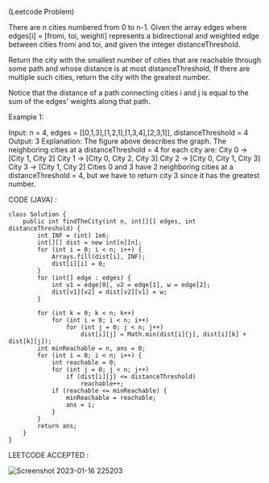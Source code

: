 

(Leetcode Problem) 

There are n cities numbered from 0 to n-1. Given the array edges where edges[i] = [fromi, toi, weighti] represents a bidirectional and weighted edge between cities fromi and toi, and given the integer distanceThreshold.

Return the city with the smallest number of cities that are reachable through some path and whose distance is at most distanceThreshold, If there are multiple such cities, return the city with the greatest number.

Notice that the distance of a path connecting cities i and j is equal to the sum of the edges' weights along that path.

 

Example 1:


Input: n = 4, edges = [[0,1,3],[1,2,1],[1,3,4],[2,3,1]], distanceThreshold = 4
Output: 3
Explanation: The figure above describes the graph. 
The neighboring cities at a distanceThreshold = 4 for each city are:
City 0 -> [City 1, City 2] 
City 1 -> [City 0, City 2, City 3] 
City 2 -> [City 0, City 1, City 3] 
City 3 -> [City 1, City 2] 
Cities 0 and 3 have 2 neighboring cities at a distanceThreshold = 4, but we have to return city 3 since it has the greatest number.


CODE (JAVA) :

```
class Solution {
    public int findTheCity(int n, int[][] edges, int distanceThreshold) {
        int INF = (int) 1e6; 
        int[][] dist = new int[n][n]; 
        for (int i = 0; i < n; i++) {
            Arrays.fill(dist[i], INF);
            dist[i][i] = 0;
        }
        for (int[] edge : edges) {
            int v1 = edge[0], v2 = edge[1], w = edge[2];
            dist[v1][v2] = dist[v2][v1] = w;
        }
     
        for (int k = 0; k < n; k++)
            for (int i = 0; i < n; i++)
                for (int j = 0; j < n; j++)
                    dist[i][j] = Math.min(dist[i][j], dist[i][k] + dist[k][j]);
        int minReachable = n, ans = 0;
        for (int i = 0; i < n; i++) {
            int reachable = 0;
            for (int j = 0; j < n; j++)
                if (dist[i][j] <= distanceThreshold)
                    reachable++;
            if (reachable <= minReachable) {
                minReachable = reachable;
                ans = i;
            }
        }
        return ans;
    }
}

```
LEETCODE ACCEPTED :

![Screenshot 2023-01-16 225203](https://user-images.githubusercontent.com/73281015/212735549-d29fb40e-0b8a-4eba-8f0f-5c669f5182a5.png)
